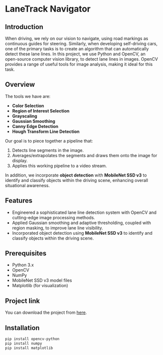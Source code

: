 # LaneTrack Navigator

## Introduction
When driving, we rely on our vision to navigate, using road markings as continuous guides for steering. Similarly, when developing self-driving cars, one of the primary tasks is to create an algorithm that can automatically detect these lane lines. In this project, we use Python and OpenCV, an open-source computer vision library, to detect lane lines in images. OpenCV provides a range of useful tools for image analysis, making it ideal for this task.

## Overview
The tools we have are:
- **Color Selection**
- **Region of Interest Selection**
- **Grayscaling**
- **Gaussian Smoothing**
- **Canny Edge Detection**
- **Hough Transform Line Detection**

Our goal is to piece together a pipeline that:
1. Detects line segments in the image.
2. Averages/extrapolates the segments and draws them onto the image for display.
3. Applies this working pipeline to a video stream.

In addition, we incorporate **object detection** with **MobileNet SSD v3** to identify and classify objects within the driving scene, enhancing overall situational awareness.

## Features
- Engineered a sophisticated lane line detection system with OpenCV and cutting-edge image processing methods.
- Applied Gaussian smoothing and adaptive thresholding, coupled with region masking, to improve lane line visibility.
- Incorporated object detection using **MobileNet SSD v3** to identify and classify objects within the driving scene.

## Prerequisites
- Python 3.x
- OpenCV
- NumPy
- MobileNet SSD v3 model files
- Matplotlib (for visualization)

## Project link
You can download the project from [here](https://colab.research.google.com/drive/1tPeFIqipBS5pvOWW3ik0kmvREGdS0AXG?usp=sharing).

## Installation
```bash
pip install opencv-python
pip install numpy
pip install matplotlib

